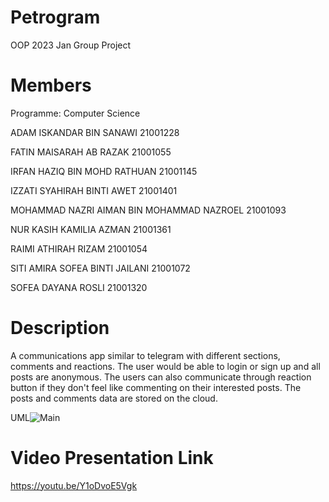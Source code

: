 # Petrogram
OOP 2023 Jan Group Project

# Members
Programme: Computer Science

ADAM ISKANDAR BIN SANAWI 21001228

FATIN MAISARAH AB RAZAK 21001055

IRFAN HAZIQ BIN MOHD RATHUAN 21001145

IZZATI SYAHIRAH BINTI AWET 21001401

MOHAMMAD NAZRI AIMAN BIN MOHAMMAD NAZROEL 21001093

NUR KASIH KAMILIA AZMAN 21001361

RAIMI ATHIRAH RIZAM 21001054

SITI AMIRA SOFEA BINTI JAILANI 21001072

SOFEA DAYANA ROSLI 21001320

# Description
A communications app similar to telegram with different sections, comments and reactions. The user would be able to login
or sign up and all posts are anonymous. The users can also communicate through reaction button if they don't feel like commenting on their interested posts. The posts and comments data are stored on the cloud. 

UML![Main](https://user-images.githubusercontent.com/126660372/229364962-ee8773f9-3d2e-4a91-87a6-89c00c578d68.jpg)

# Video Presentation Link 
https://youtu.be/Y1oDvoE5Vgk

